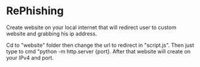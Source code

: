 # RePhishing
Create website on your local internet that will redirect user to custom website and grabbing his ip address.

Cd to "website" folder then change the url to redirect in "script.js".
Then just type to cmd "python -m http.server {port}. 
After that website will create on your IPv4 and port.
